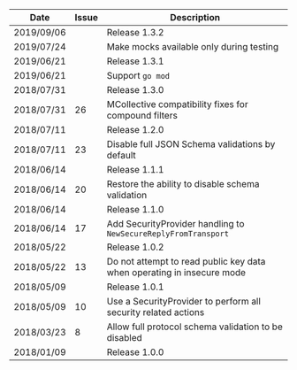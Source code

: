 |Date      |Issue |Description                                                                                              |
|----------|------|---------------------------------------------------------------------------------------------------------|
|2019/09/06|      |Release 1.3.2                                                                                            |
|2019/07/24|      |Make mocks available only during testing                                                                 |
|2019/06/21|      |Release 1.3.1                                                                                            |
|2019/06/21|      |Support `go mod`                                                                                         |
|2018/07/31|      |Release 1.3.0                                                                                            |
|2018/07/31|26    |MCollective compatibility fixes for compound filters                                                     |
|2018/07/11|      |Release 1.2.0                                                                                            |
|2018/07/11|23    |Disable full JSON Schema validations by default                                                          |
|2018/06/14|      |Release 1.1.1                                                                                            |
|2018/06/14|20    |Restore the ability to disable schema validation                                                         |
|2018/06/14|      |Release 1.1.0                                                                                            |
|2018/06/14|17    |Add SecurityProvider handling to `NewSecureReplyFromTransport`                                           |
|2018/05/22|      |Release 1.0.2                                                                                            |
|2018/05/22|13    |Do not attempt to read public key data when operating in insecure mode                                   |
|2018/05/09|      |Release 1.0.1                                                                                            |
|2018/05/09|10    |Use a SecurityProvider to perform all security related actions                                           |
|2018/03/23|8     |Allow full protocol schema validation to be disabled                                                     |
|2018/01/09|      |Release 1.0.0                                                                                            |
